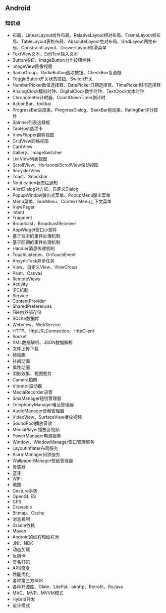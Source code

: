## Android

### 知识点

- 布局，LinearLayout线性布局、RelativeLayout相对布局、FrameLayout帧布局、TableLayout表格布局、AbsoluteLayout绝对布局、GridLayout网格布局、ConstraintLayout、DrawerLayout侧滑菜单
- TextView文本、EditText输入文本
- Button按钮、ImageButton力作按钮控件
- ImageView图像视图
- RadioGroup、RadioButton选项按钮、CheckBox复选框
- ToggleButton开关状态按钮、Switch开关
- NumberPicker数值选择器、DatePicker日期选择器、TimePicker时间选择器
- AnalogClock模拟时钟、DigitalClock数字时钟、TextClock文本时钟
- Chronometer计时器、CountDownTimer倒计时
- ActionBar、toolbar
- ProgressBar进度条、ProgressDialog、SeekBar拖动条、RatingBar评分控件
- Spinner列表选择框
- TabHost选项卡
- ViewFlipper翻转视图
- GridView网格视图
- CardView
- Gallery、ImageSwitcher
- ListView列表视图
- ScrollView、HorizontalScrollView滚动视图
- RecyclerView
- Toast、Snackbar
- Notification状态栏通知
- AlertDialog对方框、自定义Dialog
- PopupWindow弹出式菜单、PopupMenu弹出菜单
- Menu菜单、SubMenu、Context Menu上下文菜单
- ViewPager
- Intent
- Fragment
- Broadcast、BroadcastReceiver
- AppWidget窗口小部件
- 基于监听的事件处理机制
- 基于回调的事件处理机制
- Handler消息传递机制
- TouchListener、OnTouchEvent
- AnsyncTask异步任务
- View、自定义View、ViewGroup
- Paint、Canvas
- RemoteViews
- Activity
- IPC机制
- Service
- ContentProvider
- SharedPreferences
- File内外部存储
- SQLite数据库
- WebView、WebService
- HTTP、HttpURLConnection、HttpClient
- Socket
- XML数据解析、JSON数据解析
- 文件上传下载
- 帧动画
- 补间动画
- 属性动画
- 阴影效果、视图裁剪
- Camera拍照
- Vibrator振动器
- MediaRecorder录音
- SmsManager短信管理器
- TelephonyManager电话管理器
- AudioManager音频管理器
- VideoView、SurfaceView播放视频
- SoundPool播放音效
- MediaPlayer播放音视频
- PowerManager电源服务
- Window、WindowManager窗口管理服务
- LayoutInflater布局服务
- AlarmManager闹钟服务
- WallpaperManager壁纸管理器
- 传感器
- 蓝牙
- WIFI
- 地图
- Gesture手势
- OpenGL ES
- GPS
- Drawable
- Bitmap、Cache
- 消息机制
- Gradle依赖
- Maven
- Android的线程和线程池
- JNI、NDK
- 动态加载
- 反编译
- 签名打包
- APK瘦身
- 性能优化
- 各种第三方SDK
- 各种开源库、Glide、LitePal、okhttp、Retrofit、RxJava
- MVC、MVP、MVVM模式
- Hybrid开发
- 设计模式
